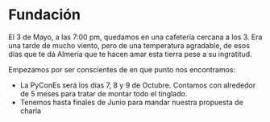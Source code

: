 # Fundación

El 3 de Mayo, a las 7:00 pm, quedamos en una cafetería cercana a los 3. Era una tarde de mucho viento, pero de una temperatura agradable, de esos días que te dá Almería que te hacen amar esta tierra pese a su ingratitud.

Empezamos por ser conscientes de en que punto nos encontramos:

* La PyConEs será los días 7, 8 y 9 de Octubre. Contamos con alrededor de 5 meses para tratar de montar todo el tinglado.
* Tenemos hasta finales de Junio para mandar nuestra propuesta de charla